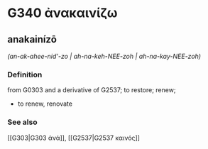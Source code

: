 # G340 ἀνακαινίζω

## anakainízō

_(an-ak-ahee-nid'-zo | ah-na-keh-NEE-zoh | ah-na-kay-NEE-zoh)_

### Definition

from G0303 and a derivative of G2537; to restore; renew; 

- to renew, renovate

### See also

[[G303|G303 ἀνά]], [[G2537|G2537 καινός]]
